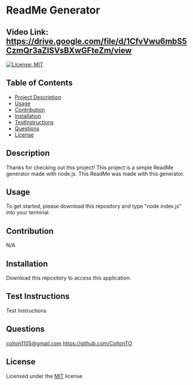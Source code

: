 
# ReadMe Generator

## Video Link: https://drive.google.com/file/d/1CfvVwu6mbS5CzmQr3aZISVsBXwGFteZm/view

[![License: MIT](https://img.shields.io/badge/License-MIT-yellow.svg)](https://opensource.org/licenses/MIT)


## Table of Contents 
  - [Project Description](#Description)
  - [Usage](#Usage)
  - [Contribution](#Contribution)
  - [Installation](#Installation)
  - [TestInstructions](#TestInstructions)
  - [Questions](#Questions)
  - [License](#License)

## Description
Thanks for checking out this project! This project is a simple ReadMe generator made with node.js. This ReadMe was made with this generator. 

## Usage
To get started, please download this repository and type "node index.js" into your terminal. 

## Contribution
N/A

## Installation 
Download this repository to access this application. 

## Test Instructions
Test Instructions

## Questions
colton1105@gmail.com
https://github.com/ColtonTO

## License 
Licensed under the [MIT](https://opensource.org/licenses/MIT) license

